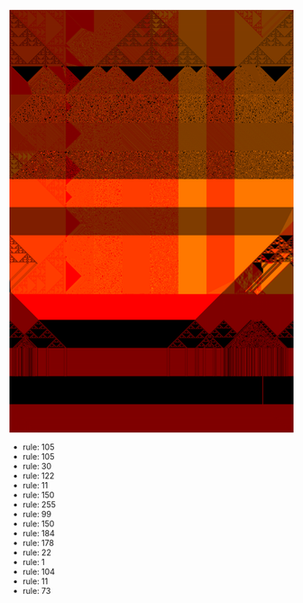 ![photo](./output.png) 
 * rule: 105
* rule: 105
* rule: 30
* rule: 122
* rule: 11
* rule: 150
* rule: 255
* rule: 99
* rule: 150
* rule: 184
* rule: 178
* rule: 22
* rule: 1
* rule: 104
* rule: 11
* rule: 73

